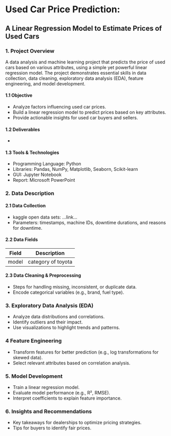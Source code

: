 # Used Car Price Prediction:
## A Linear Regression Model to Estimate Prices of Used Cars

### 1. Project Overview

A data analysis and machine learning project that predicts the price of used cars based on various attributes, using a simple yet powerful linear regression model. The project demonstrates essential skills in data collection, data cleaning, exploratory data analysis (EDA), feature engineering, and model development.

#### 1.1 Objective
- Analyze factors influencing used car prices.
- Build a linear regression model to predict prices based on key attributes.
- Provide actionable insights for used car buyers and sellers.

#### 1.2 Deliverables
- 

#### 1.3 Tools & Technologies
- Programming Language: Python
- Libraries: Pandas, NumPy, Matplotlib, Seaborn, Scikit-learn
- GUI: Jupyter Notebook
- Report: Microsoft PowerPoint

### 2. Data Description
#### 2.1 Data Collection
- kaggle open data sets: ...link...
- Parameters: timestamps, machine IDs, downtime durations, and reasons for downtime.

#### 2.2 Data Fields

Field | Description
----------|----------
model | category of toyota

#### 2.3 Data Cleaning & Preprocessing
- Steps for handling missing, inconsistent, or duplicate data.
- Encode categorical variables (e.g., brand, fuel type).

### 3. Exploratory Data Analysis (EDA)
- Analyze data distributions and correlations.
- Identify outliers and their impact.
- Use visualizations to highlight trends and patterns.

### 4 Feature Engineering
- Transform features for better prediction (e.g., log transformations for skewed data).
- Select relevant attributes based on correlation analysis.

### 5. Model Development
- Train a linear regression model.
- Evaluate model performance (e.g., R², RMSE).
- Interpret coefficients to explain feature importance.

### 6. Insights and Recommendations
- Key takeaways for dealerships to optimize pricing strategies.
- Tips for buyers to identify fair prices.



